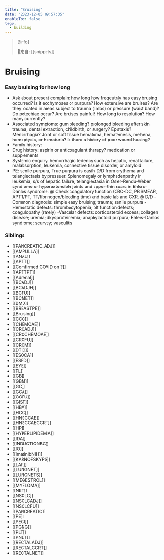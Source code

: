 ```yaml
---
title: "Bruising"
date: "2023-12-05 09:57:35"
enableToc: false
tags:
  - building
---
```

> [!info]
>
> 🌱來自: [[snippets]]
# Bruising
### Easy bruising for how long
- Ask about present complain: how long how freqeutnly has easy brusing occurred? Is it ecchymoses or purpura? How extensive are bruises? Are they located in areas subject to trauma (limbs) or pressure (waist band)? Do petechiae occur? Are bruises painful? How long to resolution? How many currently?
- Associated symptoms: gum bleeding? prolonged bleeding after skin trauma, dental extraction, childbirth, or surgery? Epistaxis? Menorrhagia? Joint or soft tissue hematoma, hematemesis, melaena, hemoptysis, or hematuria? Is there a history of poor wound healing?
- Family history:
- Drug history: aspirin or anticoagulant therapy? medication or supplements
- Systemic enquiry: hemorrhagic tedency such as hepatic, renal failure, malabsorption, leukemia, connective tissue disorder, or amyloid
- PE: senile purpura, True purpura is easily D/D from erythema and telangiectasis by pressuer. Splenomegaly or lymphadenpathy in leukemia, s/s of hepatic failure, telangiectasia in Osler-Rendu-Weber syndrome or hyperextensible joints and apper-thin scars in Ehlers-Danlos syndrome.
  @ Check coagulatory function (CBC-DC, PB SMEAR, APTT/PT, TT/fibrinogen/bleeding time) and basic lab and CXR.
  @ D/D
  -Common diagnosis: simple easy bruising; trauma; senile purpura
  -Hemostatic defects: thrombocytopenia; plt function defects; coagulopathy (rarely)
  -Vascular defects: corticosteroid excess; collagen disease; uremia; dkysproteinemia; anaphylactoid purpura; Ehlers-Danlos syndrome; scurvey; vasculitis
### Siblings
- [[PANCREATIC_ADJ]]
- [[AMPULLA]]
- [[ANAL]]
- [[APTT]]
- [[Comfirmed COVID on ?]]
- [[APTTPT]]
- [[Adrenal]]
- [[BCADJ]]
- [[BCADJH]]
- [[BCFU]]
- [[BCMET]]
- [[BMD]]
- [[BREASTPE]]
- [[Bruising]]
- [[CCC]]
- [[CHEMOAE]]
- [[CRCADJ]]
- [[CRCCHEMOAE]]
- [[CRCFU]]
- [[CRCM]]
- [[DTIC]]
- [[ESOCA]]
- [[ESRD]]
- [[EYE]]
- [[FL]]
- [[GB]]
- [[GBM]]
- [[GC]]
- [[GCA]]
- [[GCFU]]
- [[GIST]]
- [[HBV]]
- [[HCC]]
- [[HNSCCAE]]
- [[HNSCCAECCRT]]
- [[HP]]
- [[HYPERLIPIDEMIA]]
- [[IDA]]
- [[INDUCTIONBC]]
- [[IO]]
- [[ImatinibNIH]]
- [[KARNOFSKYPS]]
- [[LAP]]
- [[LUNGNET]]
- [[LUNGNETS]]
- [[MEGESTROL]]
- [[MYELOMA]]
- [[NET]]
- [[NSCLC]]
- [[NSCLCADJ]]
- [[NSCLCFU]]
- [[PANCREATIC]]
- [[PE]]
- [[PEGI]]
- [[PGNG]]
- [[PLT]]
- [[PNET]]
- [[RECTALADJ]]
- [[RECTALCCRT]]
- [[RECTALNET]]
